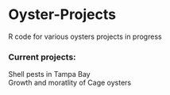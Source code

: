 # Oyster-Projects
R code for various oysters projects in progress

### Current projects: <br>
Shell pests in Tampa Bay <br>
Growth and moratlity of Cage oysters
